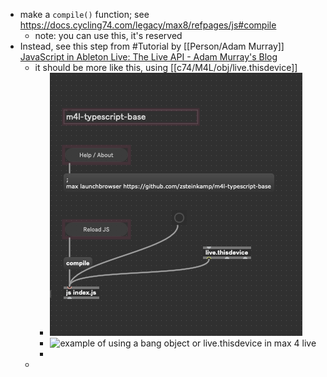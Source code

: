 - make a `compile()` function; see https://docs.cycling74.com/legacy/max8/refpages/js#compile
	- note: you can use this, it's reserved
- Instead, see this step from #Tutorial by [[Person/Adam Murray]] [JavaScript in Ableton Live: The Live API - Adam Murray's Blog](https://adammurray.link/max-for-live/js-in-live/live-api/)
	- it should be more like this, using [[c74/M4L/obj/live.thisdevice]]
		- ![image.png](../assets/image_1738755764511_0.png)
		- ![example of using a bang object or live.thisdevice in max 4 live](https://adammurray.link/max-for-live/js-in-live/live-api/triggered-tempo-randomizer.png)
		-
	-
